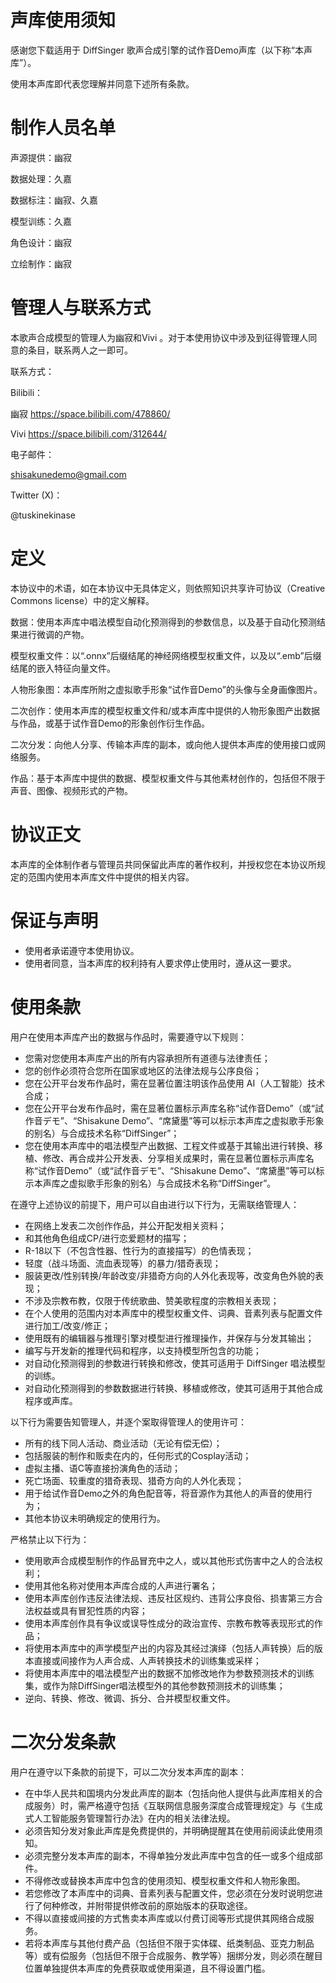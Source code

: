 声库使用须知
=====
感谢您下载适用于 DiffSinger 歌声合成引擎的试作音Demo声库（以下称“本声库”）。

使用本声库即代表您理解并同意下述所有条款。



制作人员名单
=====
声源提供：幽寂

数据处理：久嘉

数据标注：幽寂、久嘉

模型训练：久嘉

角色设计：幽寂

立绘制作：幽寂



管理人与联系方式
=====
本歌声合成模型的管理人为幽寂和Vivi 。对于本使用协议中涉及到征得管理人同意的条目，联系两人之一即可。

联系方式：

Bilibili：

幽寂 https://space.bilibili.com/478860/

Vivi https://space.bilibili.com/312644/

电子邮件：

shisakunedemo@gmail.com

Twitter (X)：

@tuskinekinase



定义
=====
本协议中的术语，如在本协议中无具体定义，则依照知识共享许可协议（Creative Commons license）中的定义解释。



数据：使用本声库中唱法模型自动化预测得到的参数信息，以及基于自动化预测结果进行微调的产物。

模型权重文件：以“.onnx”后缀结尾的神经网络模型权重文件，以及以“.emb”后缀结尾的嵌入特征向量文件。

人物形象图：本声库所附之虚拟歌手形象“试作音Demo”的头像与全身画像图片。

二次创作：使用本声库的模型权重文件和/或本声库中提供的人物形象图产出数据与作品，或基于试作音Demo的形象创作衍生作品。

二次分发：向他人分享、传输本声库的副本，或向他人提供本声库的使用接口或网络服务。

作品：基于本声库中提供的数据、模型权重文件与其他素材创作的，包括但不限于声音、图像、视频形式的产物。



协议正文
=====
本声库的全体制作者与管理员共同保留此声库的著作权利，并授权您在本协议所规定的范围内使用本声库文件中提供的相关内容。

保证与声明
=====
- 使用者承诺遵守本使用协议。
- 使用者同意，当本声库的权利持有人要求停止使用时，遵从这一要求。

使用条款
=====
用户在使用本声库产出的数据与作品时，需要遵守以下规则：
- 您需对您使用本声库产出的所有内容承担所有道德与法律责任；
- 您的创作必须符合您所在国家或地区的法律法规与公序良俗；
- 您在公开平台发布作品时，需在显著位置注明该作品使用 AI（人工智能）技术合成；
- 您在公开平台发布作品时，需在显著位置标示声库名称“试作音Demo”（或“試作音デモ”、“Shisakune Demo”、“席黛墨”等可以标示本声库之虚拟歌手形象的别名）与合成技术名称“DiffSinger”；
- 您在使用本声库中的唱法模型产出数据、工程文件或基于其输出进行转换、移植、修改、再合成并公开发表、分享相关成果时，需在显著位置标示声库名称“试作音Demo”（或“試作音デモ”、“Shisakune Demo”、“席黛墨”等可以标示本声库之虚拟歌手形象的别名）与合成技术名称“DiffSinger”。

在遵守上述协议的前提下，用户可以自由进行以下行为，无需联络管理人：
- 在网络上发表二次创作作品，并公开配发相关资料；
- 和其他角色组成CP/进行恋爱题材的描写；
- R-18以下（不包含性器、性行为的直接描写）的色情表现；
- 轻度（战斗场面、流血表现等）的暴力/猎奇表现；
- 服装更改/性别转换/年龄改变/非猎奇方向的人外化表现等，改变角色外貌的表现；
- 不涉及宗教布教，仅限于传统歌曲、赞美歌程度的宗教相关表现；
- 在个人使用的范围内对本声库中的模型权重文件、词典、音素列表与配置文件进行加工/改变/修正；
- 使用既有的编辑器与推理引擎对模型进行推理操作，并保存与分发其输出；
- 编写与开发新的推理代码和程序，以支持模型所包含的功能；
- 对自动化预测得到的参数进行转换和修改，使其可适用于 DiffSinger 唱法模型的训练。
- 对自动化预测得到的参数数据进行转换、移植或修改，使其可适用于其他合成程序或声库。

以下行为需要告知管理人，并逐个案取得管理人的使用许可：
- 所有的线下同人活动、商业活动（无论有偿无偿）；
- 包括服装的制作和贩卖在内的，任何形式的Cosplay活动；
- 虚拟主播、语C等直接扮演角色的活动；
- 死亡场面、较重度的猎奇表现、猎奇方向的人外化表现；
- 用于给试作音Demo之外的角色配音等，将音源作为其他人的声音的使用行为；
- 其他本协议未明确规定的使用行为。

严格禁止以下行为：
- 使用歌声合成模型制作的作品冒充中之人，或以其他形式伤害中之人的合法权利；
- 使用其他名称对使用本声库合成的人声进行署名；
- 使用本声库创作违反法律法规、违反社区规约、违背公序良俗、损害第三方合法权益或具有冒犯性质的内容；
- 使用本声库创作具有争议或误导性成分的政治宣传、宗教布教等表现形式的作品；
- 将使用本声库中的声学模型产出的内容及其经过演绎（包括人声转换）后的版本直接或间接作为人声合成、人声转换技术的训练集或采样；
- 将使用本声库中的唱法模型产出的数据不加修改地作为参数预测技术的训练集，或作为除DiffSinger唱法模型外的其他参数预测技术的训练集；
- 逆向、转换、修改、微调、拆分、合并模型权重文件。

二次分发条款
=====
用户在遵守以下条款的前提下，可以二次分发本声库的副本：
- 在中华人民共和国境内分发此声库的副本（包括向他人提供与此声库相关的合成服务）时，需严格遵守包括《互联网信息服务深度合成管理规定》与《生成式人工智能服务管理暂行办法》在内的相关法律法规。
- 必须告知分发对象此声库是免费提供的，并明确提醒其在使用前阅读此使用须知。
- 必须完整分发本声库的副本，不得单独分发此声库中包含的任一或多个组成部件。
- 不得修改或替换本声库中包含的使用须知、模型权重文件和人物形象图。
- 若您修改了本声库中的词典、音素列表与配置文件，您必须在分发时说明您进行了何种修改，并附带提供修改前的原始版本的获取途径。
- 不得以直接或间接的方式售卖本声库或以付费订阅等形式提供其网络合成服务。
- 若将本声库与其他付费产品（包括但不限于实体碟、纸类制品、亚克力制品等）或有偿服务（包括但不限于合成服务、教学等）捆绑分发，则必须在醒目位置单独提供本声库的免费获取或使用渠道，且不得设置门槛。
